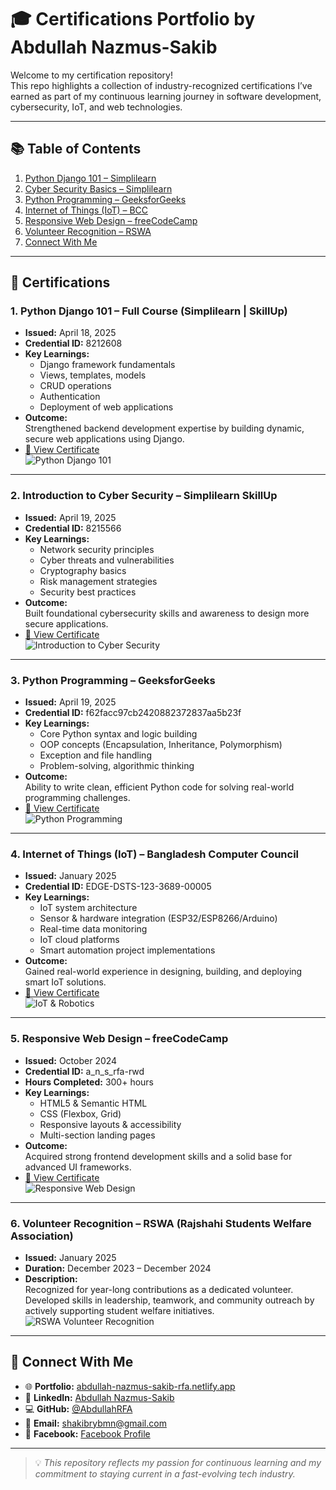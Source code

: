 # 🎓 Certifications Portfolio by Abdullah Nazmus-Sakib

Welcome to my certification repository!  
This repo highlights a collection of industry-recognized certifications I’ve earned as part of my continuous learning journey in software development, cybersecurity, IoT, and web technologies.

---

## 📚 Table of Contents
1. [Python Django 101 – Simplilearn](#1-python-django-101--simplilearn--skillup)
2. [Cyber Security Basics – Simplilearn](#2-introduction-to-cyber-security--simplilearn-skillup)
3. [Python Programming – GeeksforGeeks](#3-python-programming--geeksforgeeks)
4. [Internet of Things (IoT) – BCC](#4-internet-of-things-iot--bangladesh-computer-council)
5. [Responsive Web Design – freeCodeCamp](#5-responsive-web-design--freecodecamp)
6. [Volunteer Recognition – RSWA](#6-volunteer-recognition--rswa-rajshahi-students-welfare-association)
7. [Connect With Me](#-connect-with-me)

---


## 📜 Certifications

### 1. Python Django 101 – Full Course (Simplilearn | SkillUp)
- **Issued:** April 18, 2025  
- **Credential ID:** 8212608  
- **Key Learnings:**  
  - Django framework fundamentals  
  - Views, templates, models  
  - CRUD operations  
  - Authentication  
  - Deployment of web applications  
- **Outcome:**  
  Strengthened backend development expertise by building dynamic, secure web applications using Django.  
- [🔗 View Certificate](https://lnkd.in/gqmmjCxx)  
![Python Django 101](/Simplilearn/Python%20Django%20101.png)

---

### 2. Introduction to Cyber Security – Simplilearn SkillUp
- **Issued:** April 19, 2025  
- **Credential ID:** 8215566  
- **Key Learnings:**  
  - Network security principles  
  - Cyber threats and vulnerabilities  
  - Cryptography basics  
  - Risk management strategies  
  - Security best practices  
- **Outcome:**  
  Built foundational cybersecurity skills and awareness to design more secure applications.  
- [🔗 View Certificate](https://lnkd.in/gPEbs2ec)  
![Introduction to Cyber Security](/Simplilearn/Introduction%20to%20Cyber%20Security.png)

---

### 3. Python Programming – GeeksforGeeks
- **Issued:** April 19, 2025  
- **Credential ID:** f62facc97cb2420882372837aa5b23f  
- **Key Learnings:**  
  - Core Python syntax and logic building  
  - OOP concepts (Encapsulation, Inheritance, Polymorphism)  
  - Exception and file handling  
  - Problem-solving, algorithmic thinking  
- **Outcome:**  
  Ability to write clean, efficient Python code for solving real-world programming challenges.  
- [🔗 View Certificate](https://lnkd.in/g_GQ3aYF)  
![Python Programming](/GeeksforGeeks/Python.png)

---

### 4. Internet of Things (IoT) – Bangladesh Computer Council
- **Issued:** January 2025  
- **Credential ID:** EDGE-DSTS-123-3689-00005  
- **Key Learnings:**  
  - IoT system architecture  
  - Sensor & hardware integration (ESP32/ESP8266/Arduino)  
  - Real-time data monitoring  
  - IoT cloud platforms  
  - Smart automation project implementations  
- **Outcome:**  
  Gained real-world experience in designing, building, and deploying smart IoT solutions.  
- [🔗 View Certificate](https://training.edge.gov.bd/storage/certificate/student-training/certificate_678b4e8ccd24f0.24896576.pdf)  
![IoT & Robotics](/Bangladesh%20Computer%20Council/IOT%20&%20Robotics.png)

---

### 5. Responsive Web Design – freeCodeCamp
- **Issued:** October 2024  
- **Credential ID:** a_n_s_rfa-rwd  
- **Hours Completed:** 300+ hours  
- **Key Learnings:**  
  - HTML5 & Semantic HTML  
  - CSS (Flexbox, Grid)  
  - Responsive layouts & accessibility  
  - Multi-section landing pages  
- **Outcome:**  
  Acquired strong frontend development skills and a solid base for advanced UI frameworks.  
- [🔗 View Certificate](https://freecodecamp.org/certification/A_N_S_RFA/responsive-web-design)  
![Responsive Web Design](/freeCodeCamp/Responsive%20Web%20Design.png)

---

### 6. Volunteer Recognition – RSWA (Rajshahi Students Welfare Association)
- **Issued:** January 2025  
- **Duration:** December 2023 – December 2024  
- **Description:**  
  Recognized for year-long contributions as a dedicated volunteer. Developed skills in leadership, teamwork, and community outreach by actively supporting student welfare initiatives.  
![RSWA Volunteer Recognition](/Volunteer/RSWA.jpeg)

---

## 🔗 Connect With Me

- 🌐 **Portfolio:** [abdullah-nazmus-sakib-rfa.netlify.app](https://abdullah-nazmus-sakib-rfa.netlify.app/)  
- 💼 **LinkedIn:** [Abdullah Nazmus-Sakib](https://www.linkedin.com/in/abdullah-nazmus-sakib-04024b261/)  
- 💻 **GitHub:** [@AbdullahRFA](https://github.com/AbdullahRFA)  
- 📧 **Email:** shakibrybmn@gmail.com  
- 📘 **Facebook:** [Facebook Profile](https://www.facebook.com/abdullah.nazmus.sakib.2024)

---

> 💡 _This repository reflects my passion for continuous learning and my commitment to staying current in a fast-evolving tech industry._  
